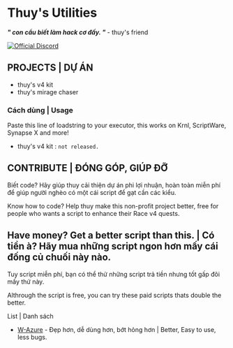 # Thuy's Utilities
***" con cẩu biết làm hack cơ đấy. "*** - thuy's friend

[![Official Discord](https://img.shields.io/static/v1.svg?label=OFFICIAL&message=DISCORD&color=blue&logo=discord&style=for-the-badge)](https://discord.gg/JncgYB9PGz) 

## PROJECTS | DỰ ÁN
 * thuy's v4 kit
 * thuy's mirage chaser

### Cách dùng | Usage
Paste this line of loadstring to your executor, this works on Krnl, ScriptWare, Synapse X and more!

 * thuy's v4 kit : 
`
not released.
`

## CONTRIBUTE | ĐÓNG GÓP, GIÚP ĐỠ
Biết code? Hãy giúp thuy cải thiện dự án phi lợi nhuận, hoàn toàn miễn phí để giúp người nghèo có một cái script để gạt cần các kiểu.

Know how to code? Help thuy make this non-profit project better, free for people who wants a script to enhance their Race v4 quests.

## Have money? Get a better script than this. | Có tiền à? Hãy mua những script ngon hơn mấy cái đống củ chuối này nào.

Tuy script miễn phí, bạn có thể thử những script trả tiền nhưng tốt gấp đôi mấy thứ này.

Althrough the script is free, you can try these paid scripts thats double the better.

List | Danh sách

 * [W-Azure](discord.com/w-azure) - Đẹp hơn, dễ dùng hơn, bớt hỏng hơn | Better, Easy to use, less bugs.
